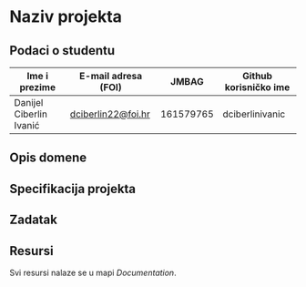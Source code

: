 # Naziv projekta


## Podaci o studentu


Ime i prezime | E-mail adresa (FOI) | JMBAG | Github korisničko ime
------------  | ------------------- | ----- | ---------------------
Danijel Ciberlin Ivanić | dciberlin22@foi.hr | 161579765 | dciberlinivanic


## Opis domene


## Specifikacija projekta


## Zadatak


## Resursi


Svi resursi nalaze se u mapi _Documentation_.
